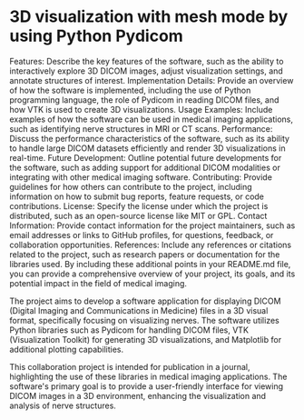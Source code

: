 # 3D visualization with mesh mode by using Python Pydicom 


Features: Describe the key features of the software, such as the ability to interactively explore 3D DICOM images, adjust visualization settings, and annotate structures of interest.
Implementation Details: Provide an overview of how the software is implemented, including the use of Python programming language, the role of Pydicom in reading DICOM files, and how VTK is used to create 3D visualizations.
Usage Examples: Include examples of how the software can be used in medical imaging applications, such as identifying nerve structures in MRI or CT scans.
Performance: Discuss the performance characteristics of the software, such as its ability to handle large DICOM datasets efficiently and render 3D visualizations in real-time.
Future Development: Outline potential future developments for the software, such as adding support for additional DICOM modalities or integrating with other medical imaging software.
Contributing: Provide guidelines for how others can contribute to the project, including information on how to submit bug reports, feature requests, or code contributions.
License: Specify the license under which the project is distributed, such as an open-source license like MIT or GPL.
Contact Information: Provide contact information for the project maintainers, such as email addresses or links to GitHub profiles, for questions, feedback, or collaboration opportunities.
References: Include any references or citations related to the project, such as research papers or documentation for the libraries used.
By including these additional points in your README.md file, you can provide a comprehensive overview of your project, its goals, and its potential impact in the field of medical imaging.



The project aims to develop a software application for displaying DICOM (Digital Imaging and Communications in Medicine) files in a 3D visual format, specifically focusing on visualizing nerves. The software utilizes Python libraries such as Pydicom for handling DICOM files, VTK (Visualization Toolkit) for generating 3D visualizations, and Matplotlib for additional plotting capabilities.

This collaboration project is intended for publication in a journal, highlighting the use of these libraries in medical imaging applications. The software's primary goal is to provide a user-friendly interface for viewing DICOM images in a 3D environment, enhancing the visualization and analysis of nerve structures.


